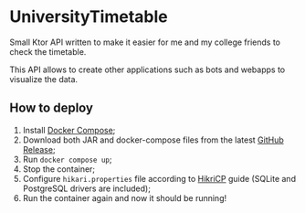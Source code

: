 # UniversityTimetable

Small Ktor API written to make it easier for me and
my college friends to check the timetable.

This API allows to create other applications such as
bots and webapps to visualize the data.

## How to deploy

 1. Install [Docker Compose](https://docs.docker.com/compose/);
 2. Download both JAR and docker-compose files from the latest [GitHub Release](https://github.com/httpolar/UniversityTimetable/releases);
 3. Run `docker compose up`;
 4. Stop the container;
 5. Configure `hikari.properties` file according to [HikriCP](https://github.com/brettwooldridge/HikariCP) guide (SQLite and PostgreSQL drivers are included);
 6. Run the container again and now it should be running!

